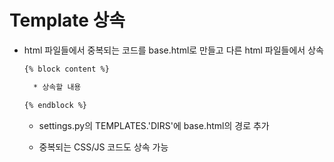 <h1>Template 상속</h1>

* html 파일들에서 중복되는 코드를 base.html로 만들고 다른 html 파일들에서 상속

  ```html
  {% block content %}
  
  	* 상속할 내용
  
  {% endblock %}
  ```

  * settings.py의 TEMPLATES.'DIRS'에 base.html의 경로 추가

  * 중복되는 CSS/JS 코드도 상속 가능

